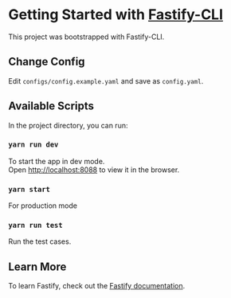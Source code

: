 # Getting Started with [Fastify-CLI](https://www.npmjs.com/package/fastify-cli)

This project was bootstrapped with Fastify-CLI.

## Change Config

Edit `configs/config.example.yaml` and save as `config.yaml`.

## Available Scripts

In the project directory, you can run:

### `yarn run dev`

To start the app in dev mode.\
Open [http://localhost:8088](http://localhost:8088) to view it in the browser.

### `yarn start`

For production mode

### `yarn run test`

Run the test cases.

## Learn More

To learn Fastify, check out the [Fastify documentation](https://www.fastify.io/docs/latest/).
